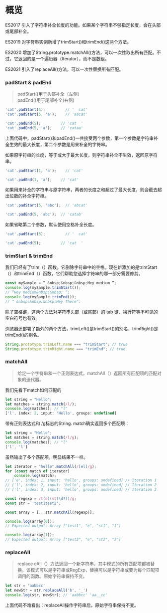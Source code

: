# 概览
ES2017 引入了字符串补全长度的功能。如果某个字符串不够指定长度，会在头部或尾部补全。

ES2019 对字符串实例新增了trimStart()和trimEnd()这两个方法。

ES2020 增加了String.prototype.matchAll()方法，可以一次性取出所有匹配。不过，它返回的是一个遍历器（Iterator），而不是数组。

ES2021 引入了replaceAll()方法，可以一次性替换所有匹配。

### padStart & padEnd
> padStart()用于头部补全（左侧）  
> padEnd()用于尾部补全(右侧)

```javascript
'cat'.padStart(5);         // '  cat'
'cat'.padStart(5, 'a');    // 'aacat'

'cat'.padEnd(5);         // 'cat  '
'cat'.padEnd(5, 'a');    // 'cataa'
```
上面代码中，padStart()和padEnd()一共接受两个参数，第一个参数是字符串补全生效的最大长度，第二个参数是用来补全的字符串。

如果原字符串的长度，等于或大于最大长度，则字符串补全不生效，返回原字符串。
```javascript
'cat'.padStart(1, 'a');    // 'cat'

'cat'.padEnd(1, 'a');    // 'cat'
```
如果用来补全的字符串与原字符串，两者的长度之和超过了最大长度，则会截去超出位数的补全字符串。
```javascript
'cat'.padStart(5, 'abc');  // 'abcat'

'cat'.padEnd(5, 'abc');  // 'catab'
```
如果省略第二个参数，默认使用空格补全长度。
```javascript
'cat'.padStart(5);         // '  cat'

'cat'.padEnd(5);         // 'cat  '
```

### trimStart & trimEnd

我们已经有了trim（）函数。它删除字符串中的空格。现在新添加的是trimStart（）和trimEnd（）函数，它们帮助您选择字符串的哪一部分需要修剪。

```javascript
const mySample = “ &nbsp;&nbsp;&nbsp;Hey medium “;
console.log(mySample.trimStart());
// “Hey medium&nbsp;&nbsp; “;
console.log(mySample.trimEnd());
// “ &nbsp;&nbsp;&nbsp;Hey There”;
```

除了空格键，这两个方法对字符串头部（或尾部）的 tab 键、换行符等不可见的空白符号也有效。  

浏览器还部署了额外的两个方法，trimLeft()是trimStart()的别名，trimRight()是trimEnd()的别名。
```javascript
String.prototype.trimLeft.name === "trimStart"; // true
String.prototype.trimRight.name === "trimEnd"; // true
```

### matchAll

> 给定一个字符串和一个正则表达式，matchAll（）返回所有匹配项的匹配对象的迭代器。

我们先看下match如何匹配的
```javascript
let string = "Hello";
let matches = string.match(/l/);
console.log(matches); // "l"
['l', index: 2, input: 'Hello', groups: undefined]
```
带有正则表达式和 /g标志的String. match确实返回多个匹配项：
```javascript
let string = "Hello";
let matches = string.match(/l/g);
console.log(matches); // "l"
['l', 'l']
```
虽然输出了多个匹配项，明显结果不一样。
```javascript
let iterator = "hello".matchAll(/[el]/g);
for (const match of iterator)
    console.log(match);
// ['e', index: 1, input: 'hello', groups: undefined] // Iteration 1
// ['l', index: 2, input: 'hello', groups: undefined] // Iteration 2
// ['l', index: 3, input: 'hello', groups: undefined] // Iteration 3
```

```javascript
const regexp = /t(e)(st(\d?))/g;
const str = 'test1test2';

const array = [...str.matchAll(regexp)];

console.log(array[0]);
// Expected output: Array ["test1", "e", "st1", "1"]

console.log(array[1]);
// Expected output: Array ["test2", "e", "st2", "2"]

```

### replaceAll

> replace eAll（）方法返回一个新字符串，其中模式的所有匹配项都被替换。该模式可以是字符串或RegExp，替换可以是字符串或要为每个匹配项调用的函数。原始字符串保持不变。

```javascript
let str = 'aabbcc'
let newStr = str.replaceAll('b', '_')
console.log(str, newStr); // 'aabbcc' 'aa__cc'
```
上面代码不难看出：replaceAll操作字符串后，原始字符串保持不变。
